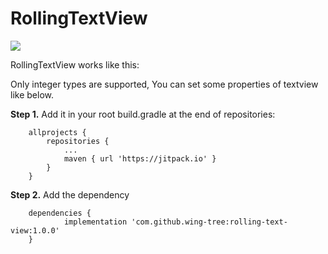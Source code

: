 # RollingTextView
[![](https://jitpack.io/v/wing-tree/rolling-text-view.svg)](https://jitpack.io/#wing-tree/rolling-text-view)

RollingTextView works like this:

Only integer types are supported,
You can set some properties of textview like below.

**Step 1.** Add it in your root build.gradle at the end of repositories:
```
	allprojects {
		repositories {
			...
			maven { url 'https://jitpack.io' }
		}
	}
```
**Step 2.** Add the dependency
```
	dependencies {
	        implementation 'com.github.wing-tree:rolling-text-view:1.0.0'
	}
```

